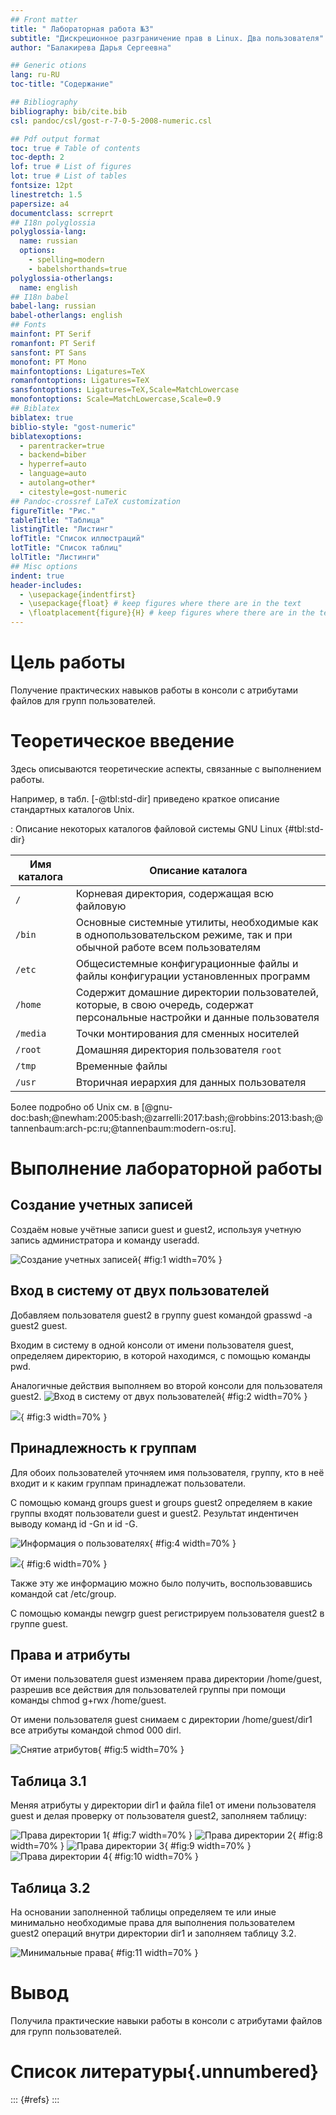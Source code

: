 ```yaml
---
## Front matter
title: " Лабораторная работа №3"
subtitle: "Дискреционное разграничение прав в Linux. Два пользователя"
author: "Балакирева Дарья Сергеевна"

## Generic otions
lang: ru-RU
toc-title: "Содержание"

## Bibliography
bibliography: bib/cite.bib
csl: pandoc/csl/gost-r-7-0-5-2008-numeric.csl

## Pdf output format
toc: true # Table of contents
toc-depth: 2
lof: true # List of figures
lot: true # List of tables
fontsize: 12pt
linestretch: 1.5
papersize: a4
documentclass: scrreprt
## I18n polyglossia
polyglossia-lang:
  name: russian
  options:
	- spelling=modern
	- babelshorthands=true
polyglossia-otherlangs:
  name: english
## I18n babel
babel-lang: russian
babel-otherlangs: english
## Fonts
mainfont: PT Serif
romanfont: PT Serif
sansfont: PT Sans
monofont: PT Mono
mainfontoptions: Ligatures=TeX
romanfontoptions: Ligatures=TeX
sansfontoptions: Ligatures=TeX,Scale=MatchLowercase
monofontoptions: Scale=MatchLowercase,Scale=0.9
## Biblatex
biblatex: true
biblio-style: "gost-numeric"
biblatexoptions:
  - parentracker=true
  - backend=biber
  - hyperref=auto
  - language=auto
  - autolang=other*
  - citestyle=gost-numeric
## Pandoc-crossref LaTeX customization
figureTitle: "Рис."
tableTitle: "Таблица"
listingTitle: "Листинг"
lofTitle: "Список иллюстраций"
lotTitle: "Список таблиц"
lolTitle: "Листинги"
## Misc options
indent: true
header-includes:
  - \usepackage{indentfirst}
  - \usepackage{float} # keep figures where there are in the text
  - \floatplacement{figure}{H} # keep figures where there are in the text
---
```


# Цель работы

Получение практических навыков работы в консоли с атрибутами файлов для групп пользователей.


# Теоретическое введение

Здесь описываются теоретические аспекты, связанные с выполнением работы.

Например, в табл. [-@tbl:std-dir] приведено краткое описание стандартных каталогов Unix.

: Описание некоторых каталогов файловой системы GNU Linux {#tbl:std-dir}

| Имя каталога | Описание каталога                                                                                                          |
|--------------|----------------------------------------------------------------------------------------------------------------------------|
| `/`          | Корневая директория, содержащая всю файловую                                                                               |
| `/bin `      | Основные системные утилиты, необходимые как в однопользовательском режиме, так и при обычной работе всем пользователям     |
| `/etc`       | Общесистемные конфигурационные файлы и файлы конфигурации установленных программ                                           |
| `/home`      | Содержит домашние директории пользователей, которые, в свою очередь, содержат персональные настройки и данные пользователя |
| `/media`     | Точки монтирования для сменных носителей                                                                                   |
| `/root`      | Домашняя директория пользователя  `root`                                                                                   |
| `/tmp`       | Временные файлы                                                                                                            |
| `/usr`       | Вторичная иерархия для данных пользователя                                                                                 |

Более подробно об Unix см. в [@gnu-doc:bash;@newham:2005:bash;@zarrelli:2017:bash;@robbins:2013:bash;@tannenbaum:arch-pc:ru;@tannenbaum:modern-os:ru].

# Выполнение лабораторной работы
## Создание учетных записей

Создаём новые учётные записи guest и guest2, используя учетную запись администратора и команду useradd.

![Создание учетных записей](image/1.jpg){ #fig:1 width=70% }

## Вход в систему от двух пользователей

Добавляем пользователя guest2 в группу guest командой gpasswd -a guest2 guest.

Входим в систему в одной консоли от имени пользователя guest, определяем директорию, в которой находимся, с помощью команды pwd.

Аналогичные действия выполняем во второй консоли для пользователя guest2. 
![Вход в систему от двух пользователей](image/2.jpg){ #fig:2 width=70% }

![](image/3.jpg){ #fig:3 width=70% }

## Принадлежность к группам

Для обоих пользователей уточняем имя пользователя, группу, кто в неё входит и к каким группам принадлежат пользователи.

С помощью команд groups guest и groups guest2 определяем в какие группы входят пользователи guest и guest2. Результат индентичен выводу команд id -Gn и id -G. 

![Информация о пользователях](image/4.jpg){ #fig:4 width=70% }

![](image/6.jpg){ #fig:6 width=70% }


Также эту же информацию можно было получить, воспользовавшись командой cat /etc/group.

С помощью команды newgrp guest регистрируем пользователя guest2 в группе guest.

## Права и атрибуты

От имени пользователя guest изменяем права директории /home/guest, разрешив все действия для пользователей группы при помощи команды chmod g+rwx /home/guest.

От имени пользователя guest снимаем с директории /home/guest/dir1 все атрибуты командой chmod 000 dirl. 


![Снятие атрибутов](image/5.jpg){ #fig:5 width=70% }

## Таблица 3.1

Меняя атрибуты у директории dir1 и файла file1 от имени пользователя guest и делая проверку от пользователя guest2, заполняем таблицу: 

![Права директории 1](image/7.jpg){ #fig:7 width=70% }
![Права директории 2](image/8.jpg){ #fig:8 width=70% } 
![Права директории 3](image/9.jpg){ #fig:9 width=70% } 
![Права директории 4](image/10.jpg){ #fig:10 width=70% }

## Таблица 3.2

На основании заполненной таблицы определяем те или иные минимально необходимые права для выполнения пользователем guest2 операций внутри директории dir1 и заполняем таблицу 3.2. 

![Минимальные права](image/11.jpg){ #fig:11 width=70% }

# Вывод

Получила практические навыки работы в консоли с атрибутами файлов для групп пользователей.


# Список литературы{.unnumbered}

::: {#refs}
:::
